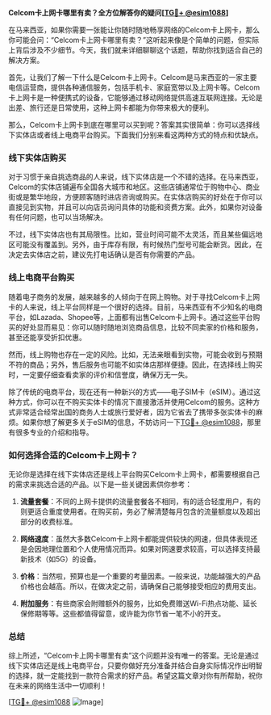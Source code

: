 **Celcom卡上网卡哪里有卖？全方位解答你的疑问[[TG💪+ @esim1088](https://t.me/s/esim1088)]**

在马来西亚，如果你需要一张能让你随时随地畅享网络的Celcom卡上网卡，那么你可能会问：“Celcom卡上网卡哪里有卖？”这听起来像是个简单的问题，但实际上背后涉及不少细节。今天，我们就来详细聊聊这个话题，帮助你找到适合自己的解决方案。

首先，让我们了解一下什么是Celcom卡上网卡。Celcom是马来西亚的一家主要电信运营商，提供各种通信服务，包括手机卡、家庭宽带以及上网卡等。Celcom卡上网卡是一种便携式的设备，它能够通过移动网络提供高速互联网连接。无论是出差、旅行还是日常使用，这种上网卡都能为你带来极大的便利。

那么，Celcom卡上网卡到底在哪里可以买到呢？答案其实很简单：你可以选择线下实体店或者线上电商平台购买。下面我们分别来看这两种方式的特点和优缺点。

### 线下实体店购买

对于习惯于亲自挑选商品的人来说，线下实体店是一个不错的选择。在马来西亚，Celcom的实体店铺遍布全国各大城市和地区。这些店铺通常位于购物中心、商业街或是繁华地段，方便顾客随时进店咨询或购买。在实体店购买的好处在于你可以直接见到实物，并且可以向店员询问具体的功能和资费方案。此外，如果你对设备有任何问题，也可以当场解决。

不过，线下实体店也有其局限性。比如，营业时间可能不太灵活，而且某些偏远地区可能没有覆盖到。另外，由于库存有限，有时候热门型号可能会断货。因此，在决定去实体店之前，建议先打电话确认是否有你需要的产品。

### 线上电商平台购买

随着电子商务的发展，越来越多的人倾向于在网上购物。对于寻找Celcom卡上网卡的人来说，线上平台同样是一个很好的选择。目前，马来西亚有不少知名的电商平台，如Lazada、Shopee等，上面都有出售Celcom卡上网卡。通过这些平台购买的好处显而易见：你可以随时随地浏览商品信息，比较不同卖家的价格和服务，甚至还能享受折扣优惠。

然而，线上购物也存在一定的风险。比如，无法亲眼看到实物，可能会收到与预期不符的商品；另外，售后服务也可能不如实体店那样便捷。因此，在选择线上购买时，一定要仔细查看卖家的评价和信誉度，确保万无一失。

除了传统的电商平台，现在还有一种新兴的方式——电子SIM卡（eSIM）。通过这种方式，你可以在不购买实体卡的情况下直接激活并使用Celcom的服务。这种方式非常适合经常出国的商务人士或旅行爱好者，因为它省去了携带多张实体卡的麻烦。如果你想了解更多关于eSIM的信息，不妨访问一下[TG💪+ @esim1088](https://t.me/s/esim1088)，那里有很多专业的介绍和指导。

### 如何选择合适的Celcom卡上网卡？

无论你是选择在线下实体店还是线上平台购买Celcom卡上网卡，都需要根据自己的需求来挑选合适的产品。以下是一些关键因素供你参考：

1. **流量套餐**：不同的上网卡提供的流量套餐各不相同，有的适合轻度用户，有的则更适合重度使用者。在购买前，务必了解清楚每月包含的流量额度以及超出部分的收费标准。
   
2. **网络速度**：虽然大多数Celcom卡上网卡都能提供较快的网速，但具体表现还是会因地理位置和个人使用情况而异。如果对网速要求较高，可以选择支持最新技术（如5G）的设备。

3. **价格**：当然啦，预算也是一个重要的考量因素。一般来说，功能越强大的产品价格也会越高。所以，在做决定之前，请确保自己能够接受相应的费用支出。

4. **附加服务**：有些商家会附赠额外的服务，比如免费赠送Wi-Fi热点功能、延长保修期等等。这些都值得留意，或许能为你节省一笔不小的开支。

### 总结

综上所述，“Celcom卡上网卡哪里有卖”这个问题并没有唯一的答案。无论是通过线下实体店还是线上电商平台，只要你做好充分准备并结合自身实际情况作出明智的选择，就一定能找到一款符合需求的好产品。希望这篇文章对你有所帮助，祝你在未来的网络生活中一切顺利！

[[TG💪+ @esim1088](https://t.me/s/esim1088) ![Image](https://i.postimg.cc/4NQfJmqS/Snipaste-2025-05-13-00-14-12.png)]